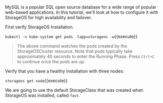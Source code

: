 MySQL is a popular SQL open source database for a wide range of popular
web-based applications. In this tutorial, we'll look at how to configure it
with StorageOS for high availability and failover.

First verify StorageOS Installation.

`kubectl -n kube-system get pods -lapp=storageos -w`{{execute}}

> The above command watches the pods created by the StorageOSCluster resource.
> Note that pods typically take approximately 40 seconds to enter the Running
> Phase. Press `Ctrl+C` to continue once the pods are up.

Verify that you have a healthy installation with three nodes:

`storageos get node`{{execute}}

We are going to use the default StorageClass that was created when StorageOS
was installed, called `fast`.
